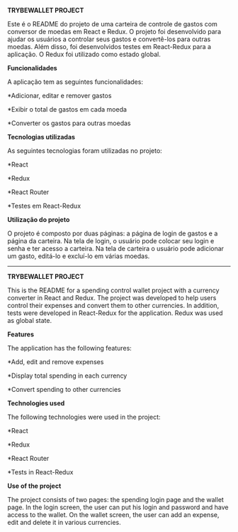 <b>TRYBEWALLET PROJECT</b>

Este é o README do projeto de uma carteira de controle de gastos com conversor de moedas em React e Redux. O projeto foi desenvolvido para ajudar os usuários a controlar seus gastos e convertê-los para outras moedas. Além disso, foi desenvolvidos testes em React-Redux para a aplicação. O Redux foi utilizado como estado global.

<b>Funcionalidades</b>

A aplicação tem as seguintes funcionalidades:

*Adicionar, editar e remover gastos

*Exibir o total de gastos em cada moeda

*Converter os gastos para outras moedas


<b>Tecnologias utilizadas</b>

As seguintes tecnologias foram utilizadas no projeto:

*React

*Redux

*React Router

*Testes em React-Redux

<b>Utilização do projeto</b>

O projeto é composto por duas páginas: a página de login de gastos e a página da carteira. Na tela de login, o usuário pode colocar seu login e senha e ter acesso a carteira. Na tela de carteira o usuário pode adicionar um gasto, editá-lo e excluí-lo em várias moedas.

__________________________________________________________________________________________________________________________________________________________

<b>TRYBEWALLET PROJECT</b>

This is the README for a spending control wallet project with a currency converter in React and Redux. The project was developed to help users control their expenses and convert them to other currencies. In addition, tests were developed in React-Redux for the application. Redux was used as global state.

<b>Features</b>

The application has the following features:

*Add, edit and remove expenses

*Display total spending in each currency

*Convert spending to other currencies


<b>Technologies used</b>

The following technologies were used in the project:

*React

*Redux

*React Router

*Tests in React-Redux

<b>Use of the project</b>

The project consists of two pages: the spending login page and the wallet page. In the login screen, the user can put his login and password and have access to the wallet. On the wallet screen, the user can add an expense, edit and delete it in various currencies.
